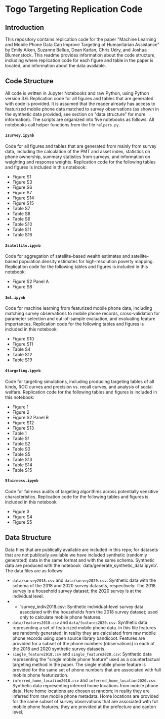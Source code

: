 # Togo Targeting Replication Code

## Introduction
This repository contains replication code for the paper "Machine Learning and Mobile Phone Data Can Improve Targeting of Humanitarian Assistance" by Emily Aiken, Suzanne Bellue, Dean Karlan, Chris Udry, and Joshua Blumenstock. This readme provides information about the code structure, including where replication code for each figure and table in the paper is located, and information about the data available.

## Code Structure
All code is written in Jupyter Notebooks and raw Python, using Python version 3.6. Replication code for all figures and tables that are generated with code is provided. It is assumed that the reader already has access to featurized mobile phone data matched to survey observations (as shown in the synthetic data provided, see section on "data structure" for more information). The scripts are organized into five notebooks as follows. All notebooks call helper functions from the file `helpers.py`.

#### `1survey.ipynb`
Code for all figures and tables that are generated from mainly from survey data, including the calculation of the PMT and asset index, statistics on phone ownership, summary statistics from surveys, and information on weighting and response weights. Replication code for the following tables and figures is included in this notebook:
- Figure S1
- Figure S3
- Figure S6
- Figure S7
- Figure S14
- Figure S15
- Table S7
- Table S8
- Table S9
- Table S10
- Table S11
- Table S16

#### `2satellite.ipynb`
Code for aggregation of satellite-based wealth estimates and satellite-based population density estimates for high-resolution poverty mapping. Replication code for the following tables and figures is included in this notebook:
- Figure S2 Panel A
- Figure S8

#### `3ml.ipynb`
Code for machine learning from featurized mobile phone data, including matching survey observations to mobile phone records, cross-validation for parameter selection and out-of-sample evaluation, and evaluating feature importances. Replication code for the following tables and figures is included in this notebook:
- Figure S10
- Figure S11
- Table S4
- Table S12
- Table S19

#### `4targeting.ipynb` 
Code for targeting simulations, including producing targeting tables of all kinds, ROC curves and precision vs. recall curves, and analysis of social welfare. Replication code for the following tables and figures is included in this notebook:
- Figure 1
- Figure 2
- Figure S2 Panel B
- Figure S12
- Figure S13
- Table 1
- Table S1
- Table S2
- Table S3
- Table S5
- Table S13
- Table S14
- Table S15

#### `5fairness.ipynb`
Code for fairness audits of targeting algorithms across potentially sensitive characteristics. Replication code for the following tables and figures is included in this notebook:
- Figure 3
- Figure S4
- Figure S5

## Data Structure
Data files that are publically available are included in this repo; for datasets that are not publically available we have included synthetic (randomly generated) data in the same format and with the same schema. Synthetic data are produced with the notebook `data/generate_synthetic_data.ipynb'. The data files are as follows:
- `data/survey2018.csv` and `data/survey2020.csv`: Synthetic data with the schema of the 2018 and 2020 survey datasets, respectively. The 2018 survey is a household survey dataset; the 2020 survey is at the individual level.
- - `survey_indiv2018.csv: Synthetic individual-level survey data associated with the households from the 2018 survey dataset; used only to calculate mobile phone features.
- `data/features2018.csv` and `data/features2020.csv`: Synthetic data representing a set of featurized mobile phone data. In this file features are randomly generated; in reality they are calculated from raw mobile phone records using open source library bandicoot. Features are provided for a subset of the phone numbers (observations) in each of the 2018 and 2020 synthetic survey datasets.
- `single_feature2018.csv` and `single_feature2020.csv`: Synthetic data representing the "single mobile phone feature" used as a counterfactual targeting method in the paper. The single mobile phone feature is provided for the same set of phone numbers that are associated with full mobile phone featurization.
- `inferred_home_location2018.csv` and `inferred_home_location2020.csv`: Synthetic data representing inferred home locations from mobile phone data. Here home locations are chosen at random; in reality they are inferred from raw mobile phone metadata. Home locations are provided for the same subset of survey observations that are associated with full mobile phone features; they are provided at the prefecture and canton level.
